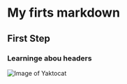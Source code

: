 # My firts markdown 
## First Step
### Learninge abou headers

![Image of Yaktocat](https://octodex.github.com/images/yaktocat.png)
